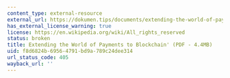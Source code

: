 ```yaml
---
content_type: external-resource
external_url: https://dokumen.tips/documents/extending-the-world-of-payments-to-blockchain.html?page=1
has_external_license_warning: true
license: https://en.wikipedia.org/wiki/All_rights_reserved
status: broken
title: Extending the World of Payments to Blockchain' (PDF - 4.4MB)
uid: f8d6824b-6956-4791-bd9a-789c24dee314
url_status_code: 405
wayback_url: ''
---
```

